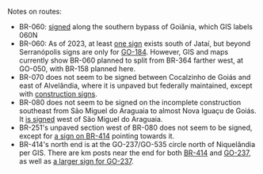 Notes on routes:
* BR-060: [signed](https://www.google.com/maps/@-16.7867528,-49.243859,3a,48.8y,252.99h,80.07t/data=!3m6!1e1!3m4!1sxNewJy8BzcYD72j-wrPWbQ!2e0!7i16384!8i8192?entry=ttu) along the southern bypass of Goiânia, which GIS labels 060N
* BR-060: As of 2023, at least [one sign](https://www.google.com/maps/@-17.9153275,-51.7684434,3a,16.3y,287.42h,89.28t/data=!3m6!1e1!3m4!1svQuubPwGMOps7lYbKDDz_A!2e0!7i16384!8i8192?entry=ttu) exists south of Jataí, but beyond Serranópolis signs are only for [GO-184](https://www.google.com/maps/@-18.304775,-51.9626757,3a,47.1y,285.25h,76.59t/data=!3m6!1e1!3m4!1s0NDE7-7heOfEEaoE6_J8ng!2e0!7i13312!8i6656). However, GIS and maps currently show BR-060 planned to split from BR-364 farther west, at GO-050, with BR-158 planned here.
* BR-070 does not seem to be signed between Cocalzinho de Goiás and east of Alvelândia, where it is unpaved but federally maintained, except with [construction signs](https://www.google.com/maps/@-15.7816718,-48.8012107,3a,15.1y,152.84h,86.44t/data=!3m6!1e1!3m4!1spunqfz9EjsfbBr9by6iqMA!2e0!7i16384!8i8192?entry=ttu).
* BR-080 does not seem to be signed on the incomplete construction southeast from São Miguel do Araguaia to almost Nova Iguaçu de Goiás. It [is signed](https://www.google.com/maps/@-13.2857678,-50.1885176,3a,15y,289.54h,85.84t/data=!3m6!1e1!3m4!1s4BKnUsNi04V61xjwoAQIkg!2e0!7i16384!8i8192?entry=ttu) west of São Miguel do Araguaia.
* BR-251's unpaved section west of BR-080 does not seem to be signed, except for [a sign on BR-414](https://www.google.com/maps/@-15.5758368,-48.6248031,3a,15y,234.75h,87.13t/data=!3m6!1e1!3m4!1sjoompexypWXo_q_L0Npy6Q!2e0!7i16384!8i8192?entry=ttu) pointing towards it.
* BR-414's north end is at the GO-237/GO-535 circle north of Niquelândia per GIS. There are km posts near the end for both [BR-414](https://www.google.com/maps/@-14.4668218,-48.4812461,3a,15.8y,98.32h,85.34t/data=!3m6!1e1!3m4!1sbthmcOoSmmqJ7r69syt0Dg!2e0!7i16384!8i8192?entry=ttu) and [GO-237](https://www.google.com/maps/@-14.4659451,-48.4743863,3a,40.6y,120.43h,82.79t/data=!3m6!1e1!3m4!1s5asDLJYwIEX6MbCAQaI_CA!2e0!7i16384!8i8192?entry=ttu), as well as [a larger sign for GO-237](https://www.google.com/maps/@-14.4635379,-48.4660546,3a,18.7y,282.05h,86.39t/data=!3m6!1e1!3m4!1sy_dDL6_kDMC0pn_slWloDQ!2e0!7i16384!8i8192?entry=ttu).
